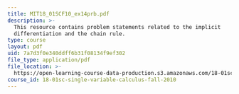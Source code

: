 ```yaml
---
title: MIT18_01SCF10_ex14prb.pdf
description: >-
  This resource contains problem statements related to the implicit
  differentiation and the chain rule.
type: course
layout: pdf
uid: 7a7d3f0e340ddff6b31f08134f9ef302
file_type: application/pdf
file_location: >-
  https://open-learning-course-data-production.s3.amazonaws.com/18-01sc-single-variable-calculus-fall-2010/7a7d3f0e340ddff6b31f08134f9ef302_MIT18_01SCF10_ex14prb.pdf
course_id: 18-01sc-single-variable-calculus-fall-2010
---
```

